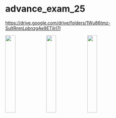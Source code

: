 # advance_exam_25


https://drive.google.com/drive/folders/1Wu86tmz-SultRnmLpbnzgAe9ETilrl7l

<img src="https://github.com/user-attachments/assets/8634d59f-2995-4503-af1c-f992aef31a20" height=25% width=25%>
<img src="https://github.com/user-attachments/assets/219b700f-1bce-4977-9db8-7870b5eefb3"height=25% width=25%>
<img src="https://github.com/user-attachments/assets/f7b959d9-7376-4110-98bf-125f575d307c" height=25% width=25%>


